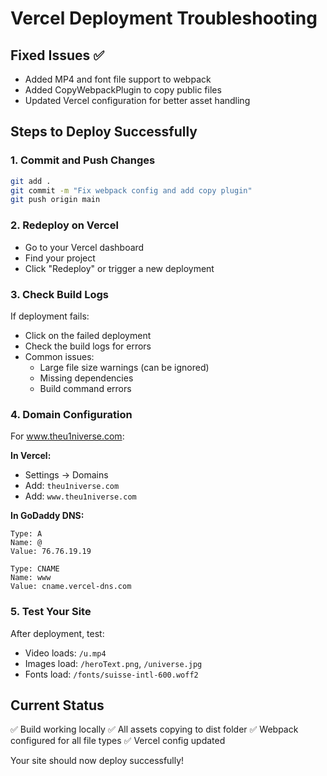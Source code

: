 # Vercel Deployment Troubleshooting

## Fixed Issues ✅
- Added MP4 and font file support to webpack
- Added CopyWebpackPlugin to copy public files
- Updated Vercel configuration for better asset handling

## Steps to Deploy Successfully

### 1. Commit and Push Changes
```bash
git add .
git commit -m "Fix webpack config and add copy plugin"
git push origin main
```

### 2. Redeploy on Vercel
- Go to your Vercel dashboard
- Find your project
- Click "Redeploy" or trigger a new deployment

### 3. Check Build Logs
If deployment fails:
- Click on the failed deployment
- Check the build logs for errors
- Common issues:
  - Large file size warnings (can be ignored)
  - Missing dependencies
  - Build command errors

### 4. Domain Configuration
For www.theu1niverse.com:

**In Vercel:**
- Settings → Domains
- Add: `theu1niverse.com`
- Add: `www.theu1niverse.com`

**In GoDaddy DNS:**
```
Type: A
Name: @
Value: 76.76.19.19

Type: CNAME  
Name: www
Value: cname.vercel-dns.com
```

### 5. Test Your Site
After deployment, test:
- Video loads: `/u.mp4`
- Images load: `/heroText.png`, `/universe.jpg`
- Fonts load: `/fonts/suisse-intl-600.woff2`

## Current Status
✅ Build working locally
✅ All assets copying to dist folder
✅ Webpack configured for all file types
✅ Vercel config updated

Your site should now deploy successfully!